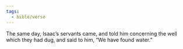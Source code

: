 ```yaml
---
tags:
  - bible/verse
---
```

The same day, Isaac’s servants came, and told him concerning the well which they had dug, and said to him, “We have found water.”